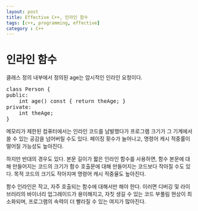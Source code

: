 ```yaml
---
layout: post
title: Effective C++, 인라인 함수
tags: [c++, programming, effective]
category : C++
---
```


# 인라인 함수

클래스 정의 내부에서 정의된 age는 암시적인 인라인 요청이다.
<pre class="prettyprint">
class Person {
public:
    int age() const { return theAge; }
private:
    int theAge;
}
</pre>

메모리가 제한된 컴퓨터에서는 인라인 코드를 남발했다가
프로그램 크기가 그 기계에서 쓸 수 있는 공감을 넘어버릴 수도 있다. 페이징 횟수가 늘어나고, 명령어 캐시 적중률이 떨어질 가능성도 높아진다.

하지만 반대의 경우도 있다. 본문 길이가 짧은 인라인 함수를 사용하면, 함수 본문에 대해 만들어지는 코드의 크기가 함수 호출문에 대해 만들어지는 코드보다 작아질 수도 있다. 목적 코드의 크기도 작아지며 명령어 캐시 적중율도 높아진다.

함수 인라인은 작고, 자주 호출되는 함수에 대해서만 해야 한다. 이러면 디버깅 및 라이브러리의 바이너리 업그레이드가 용이해지고, 자칫 생길 수 있는 코드 부풀림 현상이 최소화되며, 프로그램의 속력이 더 빨라질 수 있는 여지가 많아진다.

